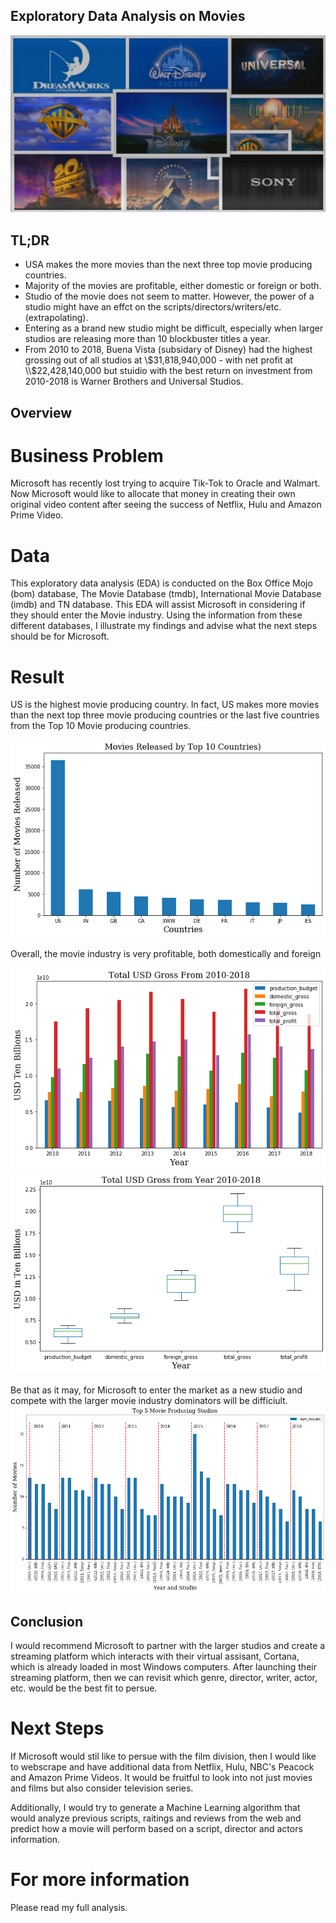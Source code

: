 ## Exploratory Data Analysis on Movies

![studiologos](Images/studio_logos.png)

## TL;DR
 - USA makes the more movies than the next three top movie producing countries.
 - Majority of the movies are profitable, either domestic or foreign or both. 
 - Studio of the movie does not seem to matter. However, the power of a studio might have an effct on the scripts/directors/writers/etc. (extrapolating). 
 - Entering as a brand new studio might be difficult, especially when larger studios are releasing more than 10 blockbuster titles a year. 
 - From 2010 to 2018, Buena Vista (subsidary of Disney) had the highest grossing out of all studios at \\$31,818,940,000 - with net profit at \\$22,428,140,000 but stuidio with the best return on investment from 2010-2018 is Warner Brothers and Universal Studios. 


## Overview

# Business Problem
Microsoft has recently lost trying to acquire Tik-Tok to Oracle and Walmart. Now Microsoft would like to allocate that money in creating their own original video content after seeing the success of Netflix, Hulu and Amazon Prime Video. 


# Data 
This exploratory data analysis (EDA) is conducted on the Box Office Mojo (bom) database, The Movie Database (tmdb), International Movie Database (imdb) and TN database. This EDA will assist Microsoft in considering if they should enter the Movie industry. Using the information from these different databases, I illustrate my findings and advise what the next steps should be for Microsoft.



# Result 

US is the highest movie producing country. In fact, US makes more movies than the next top three movie producing countries or the last five countries from the Top 10 Movie producing countries. 

![Top10countries](Images/top_10_countries.png)


Overall, the movie industry is very profitable, both domestically and foreign

![totalgrossbar20102018](Images/total_gross_2010_2018.png)               
![totalgrossbox20102018](Images/total_gross_boxplot_2010_2018.png) 
        
        
Be that as it may, for Microsoft to enter the market as a new studio and compete with the larger movie industry dominators will be difficiult. 
![top5peryear](Images/top5_producers.png) 
   

## Conclusion

I would recommend Microsoft to partner with the larger studios and create a streaming platform which interacts with their virtual assisant, Cortana, which is already loaded in most Windows computers. 
After launching their streaming platform, then we can revisit which genre, director, writer, actor, etc. would be the best fit to persue.  

# Next Steps

If Microsoft would stil like to persue with the film division, then I would like to webscrape and have additional data from Netflix, Hulu, NBC's Peacock and Amazon Prime Videos. It would be fruitful to look into not just movies and films but also consider television series. 

Additionally, I would try to generate a Machine Learning algorithm that would analyze previous scripts, raitings and reviews from the web and predict how a movie will perform based on a script, director and actors information. 

# For more information
Please read my full analysis. 

